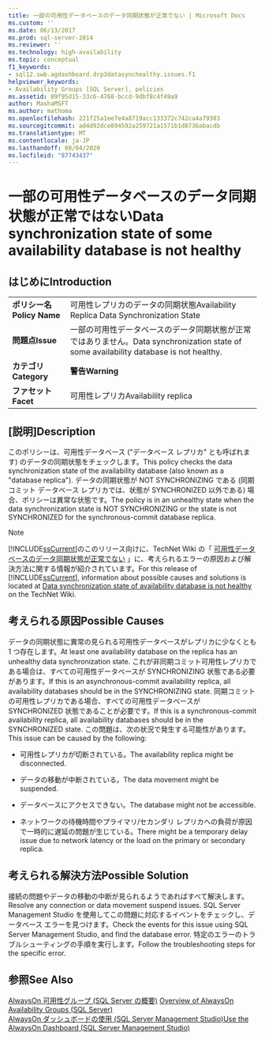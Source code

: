 ```yaml
---
title: 一部の可用性データベースのデータ同期状態が正常でない | Microsoft Docs
ms.custom: ''
ms.date: 06/13/2017
ms.prod: sql-server-2014
ms.reviewer: ''
ms.technology: high-availability
ms.topic: conceptual
f1_keywords:
- sql12.swb.agdashboard.drp3datasynchealthy.issues.f1
helpviewer_keywords:
- Availability Groups [SQL Server], policies
ms.assetid: 89f95d15-33c6-4768-bccd-9dbf8c4f49a9
author: MashaMSFT
ms.author: mathoma
ms.openlocfilehash: 221f25a1ee7e4a8719acc133372c742ca4a79303
ms.sourcegitcommit: ad4d92dce894592a259721a1571b1d8736abacdb
ms.translationtype: MT
ms.contentlocale: ja-JP
ms.lasthandoff: 08/04/2020
ms.locfileid: "87743437"
---
```

# <a name="data-synchronization-state-of-some-availability-database-is-not-healthy"></a><span data-ttu-id="b5107-102">一部の可用性データベースのデータ同期状態が正常ではない</span><span class="sxs-lookup"><span data-stu-id="b5107-102">Data synchronization state of some availability database is not healthy</span></span>
    
## <a name="introduction"></a><span data-ttu-id="b5107-103">はじめに</span><span class="sxs-lookup"><span data-stu-id="b5107-103">Introduction</span></span>  
  
|||  
|-|-|  
|<span data-ttu-id="b5107-104">**ポリシー名**</span><span class="sxs-lookup"><span data-stu-id="b5107-104">**Policy Name**</span></span>|<span data-ttu-id="b5107-105">可用性レプリカのデータの同期状態</span><span class="sxs-lookup"><span data-stu-id="b5107-105">Availability Replica Data Synchronization State</span></span>|  
|<span data-ttu-id="b5107-106">**問題点**</span><span class="sxs-lookup"><span data-stu-id="b5107-106">**Issue**</span></span>|<span data-ttu-id="b5107-107">一部の可用性データベースのデータ同期状態が正常ではありません。</span><span class="sxs-lookup"><span data-stu-id="b5107-107">Data synchronization state of some availability database is not healthy.</span></span>|  
|<span data-ttu-id="b5107-108">**カテゴリ**</span><span class="sxs-lookup"><span data-stu-id="b5107-108">**Category**</span></span>|<span data-ttu-id="b5107-109">**警告**</span><span class="sxs-lookup"><span data-stu-id="b5107-109">**Warning**</span></span>|  
|<span data-ttu-id="b5107-110">**ファセット**</span><span class="sxs-lookup"><span data-stu-id="b5107-110">**Facet**</span></span>|<span data-ttu-id="b5107-111">可用性レプリカ</span><span class="sxs-lookup"><span data-stu-id="b5107-111">Availability replica</span></span>|  
  
## <a name="description"></a><span data-ttu-id="b5107-112">[説明]</span><span class="sxs-lookup"><span data-stu-id="b5107-112">Description</span></span>  
 <span data-ttu-id="b5107-113">このポリシーは、可用性データベース ("データベース レプリカ" とも呼ばれます) のデータの同期状態をチェックします。</span><span class="sxs-lookup"><span data-stu-id="b5107-113">This policy checks the data synchronization state of the availability database (also known as a "database replica").</span></span> <span data-ttu-id="b5107-114">データの同期状態が NOT SYNCHRONIZING である (同期コミット データベース レプリカでは、状態が SYNCHRONIZED 以外である) 場合、ポリシーは異常な状態です。</span><span class="sxs-lookup"><span data-stu-id="b5107-114">The policy is in an unhealthy state when the data synchronization state is NOT SYNCHRONIZING or the state is not SYNCHRONIZED for the synchronous-commit database replica.</span></span>  
  
> [!NOTE]  
>  <span data-ttu-id="b5107-115">[!INCLUDE[ssCurrent](../../../includes/sscurrent-md.md)]のこのリリース向けに、TechNet Wiki の「 [可用性データベースのデータ同期状態が正常でない](https://go.microsoft.com/fwlink/p/?LinkId=220863) 」に、考えられるエラーの原因および解決方法に関する情報が紹介されています。</span><span class="sxs-lookup"><span data-stu-id="b5107-115">For this release of [!INCLUDE[ssCurrent](../../../includes/sscurrent-md.md)], information about possible causes and solutions is located at [Data synchronization state of availability database is not healthy](https://go.microsoft.com/fwlink/p/?LinkId=220863) on the TechNet Wiki.</span></span>  
  
## <a name="possible-causes"></a><span data-ttu-id="b5107-116">考えられる原因</span><span class="sxs-lookup"><span data-stu-id="b5107-116">Possible Causes</span></span>  
 <span data-ttu-id="b5107-117">データの同期状態に異常の見られる可用性データベースがレプリカに少なくとも 1 つ存在します。</span><span class="sxs-lookup"><span data-stu-id="b5107-117">At least one availability database on the replica has an unhealthy data synchronization state.</span></span> <span data-ttu-id="b5107-118">これが非同期コミット可用性レプリカである場合は、すべての可用性データベースが SYNCHRONIZING 状態である必要があります。</span><span class="sxs-lookup"><span data-stu-id="b5107-118">If this is an asynchronous-commit availability replica, all availability databases should be in the SYNCHRONIZING state.</span></span> <span data-ttu-id="b5107-119">同期コミットの可用性レプリカである場合、すべての可用性データベースが SYNCHRONIZED 状態であることが必要です。</span><span class="sxs-lookup"><span data-stu-id="b5107-119">If this is a synchronous-commit availability replica, all availability databases should be in the SYNCHRONIZED state.</span></span> <span data-ttu-id="b5107-120">この問題は、次の状況で発生する可能性があります。</span><span class="sxs-lookup"><span data-stu-id="b5107-120">This issue can be caused by the following:</span></span>  
  
-   <span data-ttu-id="b5107-121">可用性レプリカが切断されている。</span><span class="sxs-lookup"><span data-stu-id="b5107-121">The availability replica might be disconnected.</span></span>  
  
-   <span data-ttu-id="b5107-122">データの移動が中断されている。</span><span class="sxs-lookup"><span data-stu-id="b5107-122">The data movement might be suspended.</span></span>  
  
-   <span data-ttu-id="b5107-123">データベースにアクセスできない。</span><span class="sxs-lookup"><span data-stu-id="b5107-123">The database might not be accessible.</span></span>  
  
-   <span data-ttu-id="b5107-124">ネットワークの待機時間やプライマリ/セカンダリ レプリカへの負荷が原因で一時的に遅延の問題が生じている。</span><span class="sxs-lookup"><span data-stu-id="b5107-124">There might be a temporary delay issue due to network latency or the load on the primary or secondary replica.</span></span>  
  
## <a name="possible-solution"></a><span data-ttu-id="b5107-125">考えられる解決方法</span><span class="sxs-lookup"><span data-stu-id="b5107-125">Possible Solution</span></span>  
 <span data-ttu-id="b5107-126">接続の問題やデータの移動の中断が見られるようであればすべて解決します。</span><span class="sxs-lookup"><span data-stu-id="b5107-126">Resolve any connection or data movement suspend issues.</span></span> <span data-ttu-id="b5107-127">SQL Server Management Studio を使用してこの問題に対応するイベントをチェックし、データベース エラーを見つけます。</span><span class="sxs-lookup"><span data-stu-id="b5107-127">Check the events for this issue using SQL Server Management Studio, and find the database error.</span></span> <span data-ttu-id="b5107-128">特定のエラーのトラブルシューティングの手順を実行します。</span><span class="sxs-lookup"><span data-stu-id="b5107-128">Follow the troubleshooting steps for the specific error.</span></span>  
  
## <a name="see-also"></a><span data-ttu-id="b5107-129">参照</span><span class="sxs-lookup"><span data-stu-id="b5107-129">See Also</span></span>  
 <span data-ttu-id="b5107-130">[AlwaysOn 可用性グループ &#40;SQL Server の概要&#41;](overview-of-always-on-availability-groups-sql-server.md) </span><span class="sxs-lookup"><span data-stu-id="b5107-130">[Overview of AlwaysOn Availability Groups &#40;SQL Server&#41;](overview-of-always-on-availability-groups-sql-server.md) </span></span>  
 [<span data-ttu-id="b5107-131">AlwaysOn ダッシュボードの使用 &#40;SQL Server Management Studio&#41;</span><span class="sxs-lookup"><span data-stu-id="b5107-131">Use the AlwaysOn Dashboard &#40;SQL Server Management Studio&#41;</span></span>](use-the-always-on-dashboard-sql-server-management-studio.md)  
  
  
